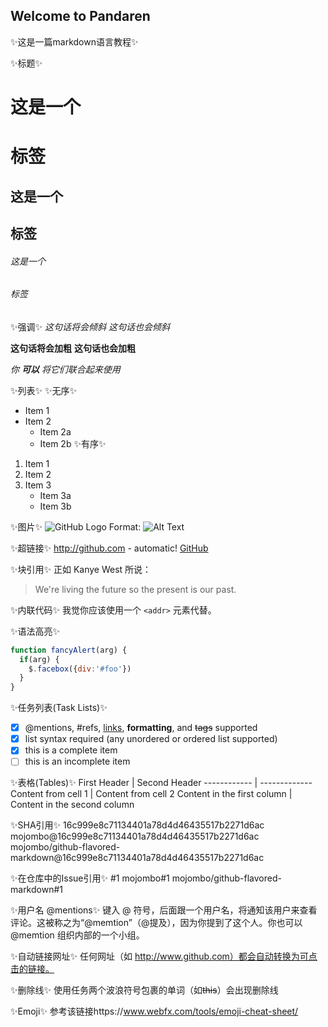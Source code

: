 ## Welcome to Pandaren

:sparkles:这是一篇markdown语言教程:sparkles:

:sparkles:标题:sparkles:
# 这是一个 <h1> 标签
## 这是一个 <h2> 标签
###### 这是一个 <h6> 标签
  
:sparkles:强调:sparkles:
*这句话将会倾斜*
_这句话也会倾斜_

**这句话将会加粗**
__这句话也会加粗__

_你 **可以** 将它们联合起来使用_

:sparkles:列表:sparkles:
:sparkles:无序:sparkles:
* Item 1
* Item 2
  * Item 2a
  * Item 2b
:sparkles:有序:sparkles:
1. Item 1
2. Item 2
3. Item 3
   * Item 3a
   * Item 3b

:sparkles:图片:sparkles:
![GitHub Logo](/images/logo.png)
Format: ![Alt Text](url)

:sparkles:超链接:sparkles:
http://github.com - automatic!
[GitHub](http://github.com)

:sparkles:块引用:sparkles:
正如 Kanye West 所说：

> We're living the future so
> the present is our past.

:sparkles:内联代码:sparkles:
我觉你应该使用一个
`<addr>` 元素代替。

:sparkles:语法高亮:sparkles:
```javascript
function fancyAlert(arg) {
  if(arg) {
    $.facebox({div:'#foo'})
  }
}
```

:sparkles:任务列表(Task Lists):sparkles:
- [x] @mentions, #refs, [links](), **formatting**, and <del>tags</del> supported
- [x] list syntax required (any unordered or ordered list supported)
- [x] this is a complete item
- [ ] this is an incomplete item

:sparkles:表格(Tables):sparkles:
First Header | Second Header
------------ | -------------
Content from cell 1 | Content from cell 2
Content in the first column | Content in the second column

:sparkles:SHA引用:sparkles:
16c999e8c71134401a78d4d46435517b2271d6ac
mojombo@16c999e8c71134401a78d4d46435517b2271d6ac
mojombo/github-flavored-markdown@16c999e8c71134401a78d4d46435517b2271d6ac

:sparkles:在仓库中的Issue引用:sparkles:
#1
mojombo#1
mojombo/github-flavored-markdown#1

:sparkles:用户名 @mentions:sparkles:
键入 @ 符号，后面跟一个用户名，将通知该用户来查看评论。这被称之为“@memtion”（@提及），因为你提到了这个人。你也可以 @memtion 组织内部的一个小组。

:sparkles:自动链接网址:sparkles:
任何网址（如 http://www.github.com）都会自动转换为可点击的链接。

:sparkles:删除线:sparkles:
使用任务两个波浪符号包裹的单词（如~~this~~）会出现删除线

:sparkles:Emoji:sparkles:
参考该链接https://www.webfx.com/tools/emoji-cheat-sheet/
